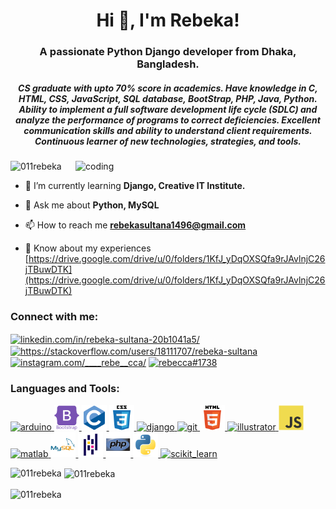 <h1 align="center">Hi 👋, I'm Rebeka!</h1>
<h3 align="center">A passionate Python Django developer from Dhaka, Bangladesh.</h3>
<h5 align="center">CS graduate with upto 70% score in academics. Have knowledge in C, HTML, CSS, JavaScript, SQL database, BootStrap, PHP, Java, Python. Ability to implement a full software development life cycle (SDLC) and analyze the performance of programs to correct deficiencies. Excellent communication skills and ability to understand client requirements. Continuous learner of new technologies, strategies, and tools.</h5>

<img align = "right" alt="coding" width="400" src="https://cdn.dribbble.com/users/1894420/screenshots/14032021/media/a85f637f1eb4cd5efdd307f9760472a1.gif">

<p align="left"> <img src="https://komarev.com/ghpvc/?username=011rebeka&label=Profile%20views&color=0e75b6&style=flat" alt="011rebeka" /> </p>

- 🌱 I’m currently learning **Django, Creative IT Institute.**

- 💬 Ask me about **Python, MySQL**

- 📫 How to reach me **rebekasultana1496@gmail.com**

- 📄 Know about my experiences [https://drive.google.com/drive/u/0/folders/1KfJ_yDqOXSQfa9rJAvlnjC26jTBuwDTK](https://drive.google.com/drive/u/0/folders/1KfJ_yDqOXSQfa9rJAvlnjC26jTBuwDTK)


<h3 align="left">Connect with me:</h3>
<p align="left">
<a href="https://linkedin.com/in/linkedin.com/in/rebeka-sultana-20b1041a5/" target="blank"><img align="center" src="https://raw.githubusercontent.com/rahuldkjain/github-profile-readme-generator/master/src/images/icons/Social/linked-in-alt.svg" alt="linkedin.com/in/rebeka-sultana-20b1041a5/" height="30" width="40" /></a>
<a href="https://stackoverflow.com/users/https://stackoverflow.com/users/18111707/rebeka-sultana" target="blank"><img align="center" src="https://raw.githubusercontent.com/rahuldkjain/github-profile-readme-generator/master/src/images/icons/Social/stack-overflow.svg" alt="https://stackoverflow.com/users/18111707/rebeka-sultana" height="30" width="40" /></a>
<a href="https://instagram.com/instagram.com/____rebe__cca/" target="blank"><img align="center" src="https://raw.githubusercontent.com/rahuldkjain/github-profile-readme-generator/master/src/images/icons/Social/instagram.svg" alt="instagram.com/____rebe__cca/" height="30" width="40" /></a>
<a href="https://discord.gg/rebecca#1738" target="blank"><img align="center" src="https://raw.githubusercontent.com/rahuldkjain/github-profile-readme-generator/master/src/images/icons/Social/discord.svg" alt="rebecca#1738" height="30" width="40" /></a>
</p>

<h3 align="left">Languages and Tools:</h3>
<p align="left"> <a href="https://www.arduino.cc/" target="_blank" rel="noreferrer"> <img src="https://cdn.worldvectorlogo.com/logos/arduino-1.svg" alt="arduino" width="40" height="40"/> </a> <a href="https://getbootstrap.com" target="_blank" rel="noreferrer"> <img src="https://raw.githubusercontent.com/devicons/devicon/master/icons/bootstrap/bootstrap-plain-wordmark.svg" alt="bootstrap" width="40" height="40"/> </a> <a href="https://www.cprogramming.com/" target="_blank" rel="noreferrer"> <img src="https://raw.githubusercontent.com/devicons/devicon/master/icons/c/c-original.svg" alt="c" width="40" height="40"/> </a> <a href="https://www.w3schools.com/css/" target="_blank" rel="noreferrer"> <img src="https://raw.githubusercontent.com/devicons/devicon/master/icons/css3/css3-original-wordmark.svg" alt="css3" width="40" height="40"/> </a> <a href="https://www.djangoproject.com/" target="_blank" rel="noreferrer"> <img src="https://cdn.worldvectorlogo.com/logos/django.svg" alt="django" width="40" height="40"/> </a> <a href="https://git-scm.com/" target="_blank" rel="noreferrer"> <img src="https://www.vectorlogo.zone/logos/git-scm/git-scm-icon.svg" alt="git" width="40" height="40"/> </a> <a href="https://www.w3.org/html/" target="_blank" rel="noreferrer"> <img src="https://raw.githubusercontent.com/devicons/devicon/master/icons/html5/html5-original-wordmark.svg" alt="html5" width="40" height="40"/> </a> <a href="https://www.adobe.com/in/products/illustrator.html" target="_blank" rel="noreferrer"> <img src="https://www.vectorlogo.zone/logos/adobe_illustrator/adobe_illustrator-icon.svg" alt="illustrator" width="40" height="40"/> </a> <a href="https://developer.mozilla.org/en-US/docs/Web/JavaScript" target="_blank" rel="noreferrer"> <img src="https://raw.githubusercontent.com/devicons/devicon/master/icons/javascript/javascript-original.svg" alt="javascript" width="40" height="40"/> </a> <a href="https://www.mathworks.com/" target="_blank" rel="noreferrer"> <img src="https://upload.wikimedia.org/wikipedia/commons/2/21/Matlab_Logo.png" alt="matlab" width="40" height="40"/> </a> <a href="https://www.mysql.com/" target="_blank" rel="noreferrer"> <img src="https://raw.githubusercontent.com/devicons/devicon/master/icons/mysql/mysql-original-wordmark.svg" alt="mysql" width="40" height="40"/> </a> <a href="https://pandas.pydata.org/" target="_blank" rel="noreferrer"> <img src="https://raw.githubusercontent.com/devicons/devicon/2ae2a900d2f041da66e950e4d48052658d850630/icons/pandas/pandas-original.svg" alt="pandas" width="40" height="40"/> </a> <a href="https://www.php.net" target="_blank" rel="noreferrer"> <img src="https://raw.githubusercontent.com/devicons/devicon/master/icons/php/php-original.svg" alt="php" width="40" height="40"/> </a> <a href="https://www.python.org" target="_blank" rel="noreferrer"> <img src="https://raw.githubusercontent.com/devicons/devicon/master/icons/python/python-original.svg" alt="python" width="40" height="40"/> </a> <a href="https://scikit-learn.org/" target="_blank" rel="noreferrer"> <img src="https://upload.wikimedia.org/wikipedia/commons/0/05/Scikit_learn_logo_small.svg" alt="scikit_learn" width="40" height="40"/> </a> </p>

<p><img align="left" src="https://github-readme-stats.vercel.app/api/top-langs?username=011rebeka&show_icons=true&locale=en&layout=compact" alt="011rebeka" /></p>

<p>&nbsp;<img align="center" src="https://github-readme-stats.vercel.app/api?username=011rebeka&show_icons=true&locale=en" alt="011rebeka" /></p>

<p><img align="center" src="https://github-readme-streak-stats.herokuapp.com/?user=011rebeka&" alt="011rebeka" /></p>







